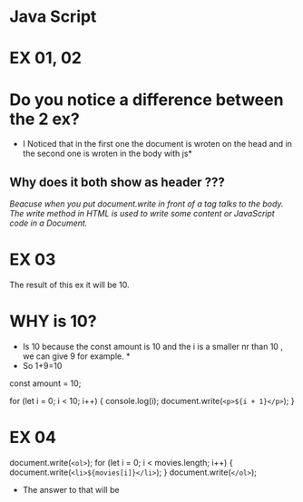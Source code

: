 
# Java Script 
# EX 01, 02
# Do you notice a difference between the 2 ex? 

* I Noticed that in the first one the document is wroten on the head 
and in the second one is wroten in the body with js*
## Why does it both show as header ???

*Beacuse when you put document.write in front of a tag talks to the body.*
*The write method in HTML is used to write some content or JavaScript code in a Document.*
# EX 03
The result of this ex it will be 10. 
# WHY is 10? 
* Is 10 because  the const amount is 10 and the i is a smaller nr than 10 , we can give 9 for example. *
* So 1+9=10 

const amount = 10;

for (let i = 0; i < 10; i++) {
  console.log(i);
  document.write(`<p>${i + 1}</p>`);
}
# EX 04 

document.write(`<ol>`);
for (let i = 0; i < movies.length; i++) {
  document.write(`<li>${movies[i]}</li>`);
}
document.write(`</ol>`);
* The answer to that will be 
